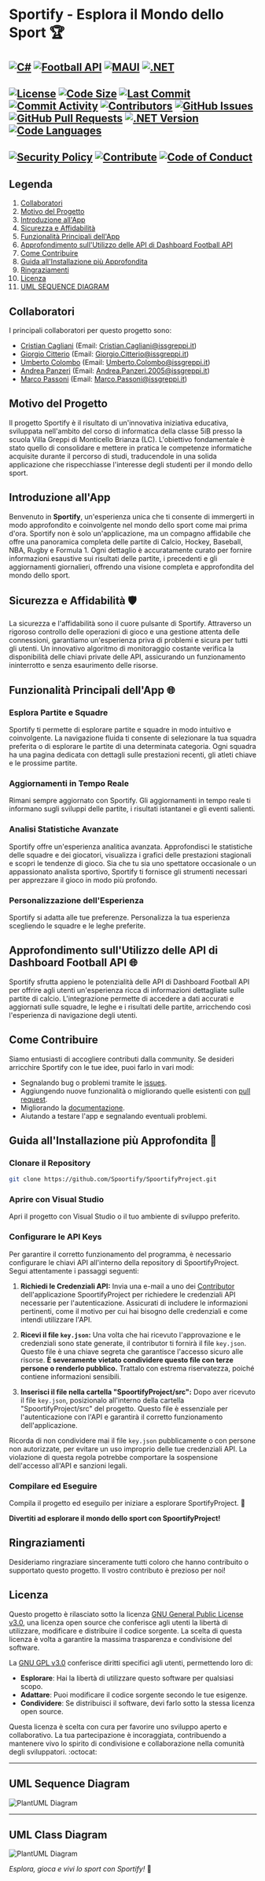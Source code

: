 # Sportify - Esplora il Mondo dello Sport 🏆

[![C#](https://img.shields.io/badge/C%23-FFA500.svg?style=for-the-badge&logo=c-sharp&logoColor=white)](https://learn.microsoft.com/it-it/dotnet/csharp/)
[![Football API](https://img.shields.io/badge/Football_API-800080.svg?style=for-the-badge)](https://dashboard.api-football.com/)
[![MAUI](https://img.shields.io/badge/MAUI-2B579A.svg?style=for-the-badge&logo=.net&logoColor=white)](https://learn.microsoft.com/it-it/dotnet/maui/what-is-maui?view=net-maui-8.0)
[![.NET](https://img.shields.io/badge/.NET-FF5733.svg?style=for-the-badge&logo=.net&logoColor=white)](https://dotnet.microsoft.com/en-us/download/dotnet/7.0/)
---
[![License](https://img.shields.io/badge/License-GPL%203.0-007EC6.svg?style=for-the-badge)](https://opensource.org/licenses/GPL-3.0)
[![Code Size](https://img.shields.io/github/languages/code-size/Spoortify/SpoortifyProject?style=for-the-badge&color=CD5C5C)](https://github.com/Spoortify/SpoortifyProject)
[![Last Commit](https://img.shields.io/github/last-commit/Spoortify/SpoortifyProject?style=for-the-badge&color=20B2AA)](https://github.com/Spoortify/SpoortifyProject)
[![Commit Activity](https://img.shields.io/github/commit-activity/m/Spoortify/SpoortifyProject?style=for-the-badge&color=BA55D3)](https://github.com/Spoortify/SpoortifyProject)
[![Contributors](https://img.shields.io/github/contributors/Spoortify/SpoortifyProject?style=for-the-badge&color=4CAF50)](https://github.com/Spoortify/SpoortifyProject/graphs/contributors)
[![GitHub Issues](https://img.shields.io/github/issues/Spoortify/SpoortifyProject?style=for-the-badge&color=FF4500)](https://github.com/Spoortify/SpoortifyProject/issues)
[![GitHub Pull Requests](https://img.shields.io/github/issues-pr/Spoortify/SpoortifyProject?style=for-the-badge&color=FFD700)](https://github.com/Spoortify/SpoortifyProject/pulls)
[![.NET Version](https://img.shields.io/badge/.NET%20Version-512BD4.svg?style=for-the-badge&logo=.net&logoColor=white)](https://dotnet.microsoft.com/download/dotnet/7.0)
[![Code Languages](https://img.shields.io/badge/Code%20Languages-csharp%2050%25%2C%20javascript%2030%25%2C%20python%2020%25-blueviolet.svg?style=for-the-badge)](https://github.com/Spoortify/SpoortifyProject/blob/README/.github/workflows/items/analisi_codice.yml)
---
[![Security Policy](https://img.shields.io/badge/Security-Policy-blue.svg)](./SECURITY.md)
[![Contribute](https://img.shields.io/badge/Contribute-Here-brightgreen.svg)](./CONTRIBUTING.md)
[![Code of Conduct](https://img.shields.io/badge/Code%20of%20Conduct-Read%20Now-orange.svg)](./CODE_OF_CONDUCT.md)
---

## Legenda
1. [Collaboratori](#collaboratori)
2. [Motivo del Progetto](#motivo-del-progetto)
3. [Introduzione all'App](#introduzione-allapp)
4. [Sicurezza e Affidabilità](#sicurezza-e-affidabilità)
5. [Funzionalità Principali dell'App](#funzionalità-principali-dellapp)
6. [Approfondimento sull'Utilizzo delle API di Dashboard Football API](#approfondimento-sullutilizzo-delle-api-di-dashboard-football-api)
7. [Come Contribuire](#come-contribuire)
8. [Guida all'Installazione più Approfondita](#guida-allinstallazione-più-approfondita)
9. [Ringraziamenti](#ringraziamenti)
10. [Licenza](#licenza)
11. [UML SEQUENCE DIAGRAM](#uml-sequence-diagram)

## Collaboratori <a name="collaboratori"></a>

I principali collaboratori per questo progetto sono:

- [Cristian Cagliani](https://github.com/CristianCagliani) (Email: Cristian.Cagliani@issgreppi.it)
- [Giorgio Citterio](https://github.com/GiorgioCitterio) (Email: Giorgio.Citterio@issgreppi.it)
- [Umberto Colombo](https://github.com/umbecol) (Email: Umberto.Colombo@issgreppi.it)
- [Andrea Panzeri](https://github.com/AndreaPanzeri) (Email: Andrea.Panzeri.2005@issgreppi.it)
- [Marco Passoni](https://github.com/MarcoPassoni) (Email: Marco.Passoni@issgreppi.it)

## Motivo del Progetto <a name="motivo-del-progetto"></a>

Il progetto Sportify è il risultato di un'innovativa iniziativa educativa, sviluppata nell'ambito del corso di informatica della classe 5iB presso la scuola Villa Greppi di Monticello Brianza (LC). L'obiettivo fondamentale è stato quello di consolidare e mettere in pratica le competenze informatiche acquisite durante il percorso di studi, traducendole in una solida applicazione che rispecchiasse l'interesse degli studenti per il mondo dello sport.

## Introduzione all'App <a name="introduzione-allapp"></a>

Benvenuto in **Sportify**, un'esperienza unica che ti consente di immergerti in modo approfondito e coinvolgente nel mondo dello sport come mai prima d'ora. Sportify non è solo un'applicazione, ma un compagno affidabile che offre una panoramica completa delle partite di Calcio, Hockey, Baseball, NBA, Rugby e Formula 1. Ogni dettaglio è accuratamente curato per fornire informazioni esaustive sui risultati delle partite, i precedenti e gli aggiornamenti giornalieri, offrendo una visione completa e approfondita del mondo dello sport.

## Sicurezza e Affidabilità 🛡️ <a name="sicurezza-e-affidabilità"></a>

La sicurezza e l'affidabilità sono il cuore pulsante di Sportify. Attraverso un rigoroso controllo delle operazioni di gioco e una gestione attenta delle connessioni, garantiamo un'esperienza priva di problemi e sicura per tutti gli utenti. Un innovativo algoritmo di monitoraggio costante verifica la disponibilità delle chiavi private delle API, assicurando un funzionamento ininterrotto e senza esaurimento delle risorse.

## Funzionalità Principali dell'App 🌐 <a name="funzionalità-principali-dellapp"></a>

### Esplora Partite e Squadre

Sportify ti permette di esplorare partite e squadre in modo intuitivo e coinvolgente. La navigazione fluida ti consente di selezionare la tua squadra preferita o di esplorare le partite di una determinata categoria. Ogni squadra ha una pagina dedicata con dettagli sulle prestazioni recenti, gli atleti chiave e le prossime partite.

### Aggiornamenti in Tempo Reale

Rimani sempre aggiornato con Sportify. Gli aggiornamenti in tempo reale ti informano sugli sviluppi delle partite, i risultati istantanei e gli eventi salienti.

### Analisi Statistiche Avanzate

Sportify offre un'esperienza analitica avanzata. Approfondisci le statistiche delle squadre e dei giocatori, visualizza i grafici delle prestazioni stagionali e scopri le tendenze di gioco. Sia che tu sia uno spettatore occasionale o un appassionato analista sportivo, Sportify ti fornisce gli strumenti necessari per apprezzare il gioco in modo più profondo.

### Personalizzazione dell'Esperienza

Sportify si adatta alle tue preferenze. Personalizza la tua esperienza scegliendo le squadre e le leghe preferite.

## Approfondimento sull'Utilizzo delle API di Dashboard Football API 🌐 <a name="approfondimento-sullutilizzo-delle-api-di-dashboard-football-api"></a>

Sportify sfrutta appieno le potenzialità delle API di Dashboard Football API per offrire agli utenti un'esperienza ricca di informazioni dettagliate sulle partite di calcio. L'integrazione permette di accedere a dati accurati e aggiornati sulle squadre, le leghe e i risultati delle partite, arricchendo così l'esperienza di navigazione degli utenti.

## Come Contribuire <a name="come-contribuire"></a>

Siamo entusiasti di accogliere contributi dalla community. Se desideri arricchire Sportify con le tue idee, puoi farlo in vari modi:

- Segnalando bug o problemi tramite le [issues](https://github.com/Spoortify/SpoortifyProject/issues).
- Aggiungendo nuove funzionalità o migliorando quelle esistenti con [pull request](https://github.com/Spoortify/SpoortifyProject/pulls).
- Migliorando la [documentazione](https://github.com/Spoortify/SpoortifyProject/tree/UML/docs).
- Aiutando a testare l'app e segnalando eventuali problemi.

## Guida all'Installazione più Approfondita 🚀 <a name="guida-allinstallazione-più-approfondita"></a>

### Clonare il Repository

```bash
git clone https://github.com/Spoortify/SpoortifyProject.git
```

### Aprire con Visual Studio

Apri il progetto con Visual Studio o il tuo ambiente di sviluppo preferito.

### Configurare le API Keys

Per garantire il corretto funzionamento del programma, è necessario configurare le chiavi API all'interno della repository di SpoortifyProject. Segui attentamente i passaggi seguenti:

1. **Richiedi le Credenziali API:**
Invia una e-mail a uno dei [Contributor](#collaboratori) dell'applicazione SpoortifyProject per richiedere le credenziali API necessarie per l'autenticazione. Assicurati di includere le informazioni pertinenti, come il motivo per cui hai bisogno delle credenziali e come intendi utilizzare l'API.

2. **Ricevi il file `key.json`:**
   Una volta che hai ricevuto l'approvazione e le credenziali sono state generate, il contributor ti fornirà il file `key.json`. Questo file è una chiave segreta che garantisce l'accesso sicuro alle risorse. **È severamente vietato condividere questo file con terze persone o renderlo pubblico.** Trattalo con estrema riservatezza, poiché contiene informazioni sensibili.

3. **Inserisci il file nella cartella "SpoortifyProject/src":**
   Dopo aver ricevuto il file `key.json`, posizionalo all'interno della cartella "SpoortifyProject/src" del progetto. Questo file è essenziale per l'autenticazione con l'API e garantirà il corretto funzionamento dell'applicazione.

Ricorda di non condividere mai il file `key.json` pubblicamente o con persone non autorizzate, per evitare un uso improprio delle tue credenziali API. La violazione di questa regola potrebbe comportare la sospensione dell'accesso all'API e sanzioni legali.

### Compilare ed Eseguire

Compila il progetto ed eseguilo per iniziare a esplorare SportifyProject. 🚀

**Divertiti ad esplorare il mondo dello sport con SpoortifyProject!**

## Ringraziamenti <a name="ringraziamenti"></a>

Desideriamo ringraziare sinceramente tutti coloro che hanno contribuito o supportato questo progetto. Il vostro contributo è prezioso per noi!

## Licenza <a name="licenza"></a>
Questo progetto è rilasciato sotto la licenza [GNU General Public License v3.0](https://opensource.org/licenses/GPL-3.0), una licenza open source che conferisce agli utenti la libertà di utilizzare, modificare e distribuire il codice sorgente. La scelta di questa licenza è volta a garantire la massima trasparenza e condivisione del software.

La [GNU GPL v3.0](https://github.com/Spoortify/SpoortifyProject/blob/main/LICENSE) conferisce diritti specifici agli utenti, permettendo loro di:

- **Esplorare**: Hai la libertà di utilizzare questo software per qualsiasi scopo.
- **Adattare**: Puoi modificare il codice sorgente secondo le tue esigenze.
- **Condividere**: Se distribuisci il software, devi farlo sotto la stessa licenza open source.

Questa licenza è scelta con cura per favorire uno sviluppo aperto e collaborativo. La tua partecipazione è incoraggiata, contribuendo a mantenere vivo lo spirito di condivisione e collaborazione nella comunità degli sviluppatori. :octocat:

----
## UML Sequence Diagram <a name="uml-sequence-diagram"></a>
<img src="https://shorturl.at/fjrMU" alt="PlantUML Diagram">

----
## UML Class Diagram <a name="uml-class-diagram"></a>
<img src="https://shorturl.at/nxNQU" alt="PlantUML Diagram">


*Esplora, gioca e vivi lo sport con Sportify!* 🌟
